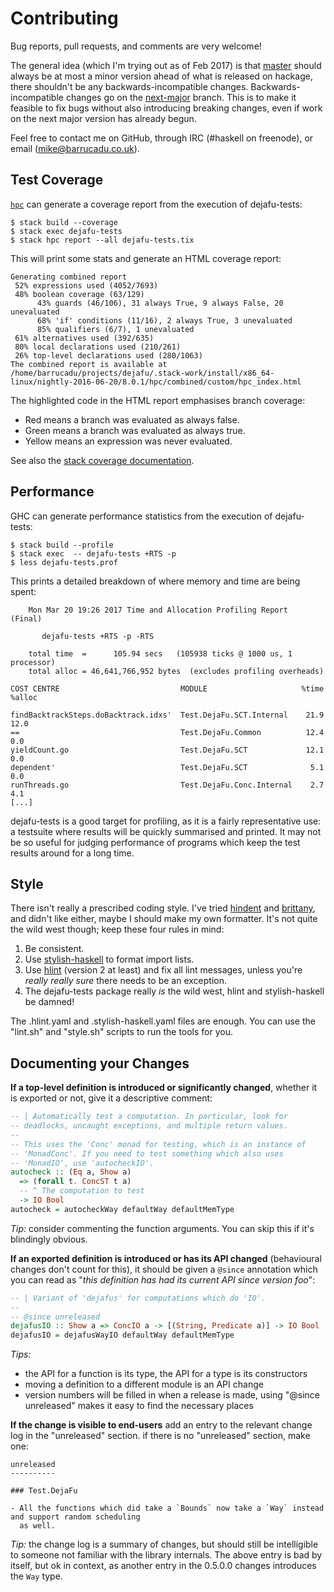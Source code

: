 Contributing
============

Bug reports, pull requests, and comments are very welcome!

The general idea (which I'm trying out as of Feb 2017) is
that [master][] should always be at most a minor version ahead of what
is released on hackage, there shouldn't be any backwards-incompatible
changes. Backwards-incompatible changes go on the [next-major][]
branch. This is to make it feasible to fix bugs without also
introducing breaking changes, even if work on the next major version
has already begun.

Feel free to contact me on GitHub, through IRC (#haskell on freenode),
or email (mike@barrucadu.co.uk).

[master]:     https://github.com/barrucadu/dejafu/tree/master
[next-major]: https://github.com/barrucadu/dejafu/tree/next-major


Test Coverage
-------------

[`hpc`][hpc] can generate a coverage report from the execution of
dejafu-tests:

```
$ stack build --coverage
$ stack exec dejafu-tests
$ stack hpc report --all dejafu-tests.tix
```

This will print some stats and generate an HTML coverage report:

```
Generating combined report
 52% expressions used (4052/7693)
 48% boolean coverage (63/129)
      43% guards (46/106), 31 always True, 9 always False, 20 unevaluated
      68% 'if' conditions (11/16), 2 always True, 3 unevaluated
      85% qualifiers (6/7), 1 unevaluated
 61% alternatives used (392/635)
 80% local declarations used (210/261)
 26% top-level declarations used (280/1063)
The combined report is available at /home/barrucadu/projects/dejafu/.stack-work/install/x86_64-linux/nightly-2016-06-20/8.0.1/hpc/combined/custom/hpc_index.html
```

The highlighted code in the HTML report emphasises branch coverage:

- Red means a branch was evaluated as always false.
- Green means a branch was evaluated as always true.
- Yellow means an expression was never evaluated.

See also the [stack coverage documentation][hpc-stack].

[hpc]:       https://wiki.haskell.org/Haskell_program_coverage
[hpc-stack]: https://docs.haskellstack.org/en/latest/coverage/


Performance
-----------

GHC can generate performance statistics from the execution of
dejafu-tests:

```
$ stack build --profile
$ stack exec  -- dejafu-tests +RTS -p
$ less dejafu-tests.prof
```

This prints a detailed breakdown of where memory and time are being
spent:

```
    Mon Mar 20 19:26 2017 Time and Allocation Profiling Report  (Final)

       dejafu-tests +RTS -p -RTS

    total time  =      105.94 secs   (105938 ticks @ 1000 us, 1 processor)
    total alloc = 46,641,766,952 bytes  (excludes profiling overheads)

COST CENTRE                           MODULE                     %time %alloc

findBacktrackSteps.doBacktrack.idxs'  Test.DejaFu.SCT.Internal    21.9   12.0
==                                    Test.DejaFu.Common          12.4    0.0
yieldCount.go                         Test.DejaFu.SCT             12.1    0.0
dependent'                            Test.DejaFu.SCT              5.1    0.0
runThreads.go                         Test.DejaFu.Conc.Internal    2.7    4.1
[...]
```

dejafu-tests is a good target for profiling, as it is a fairly
representative use: a testsuite where results will be quickly
summarised and printed. It may not be so useful for judging
performance of programs which keep the test results around for a long
time.


Style
-----

There isn't really a prescribed coding style. I've tried [hindent][]
and [brittany][], and didn't like either, maybe I should make my own
formatter. It's not quite the wild west though; keep these four rules
in mind:

1. Be consistent.
2. Use [stylish-haskell][] to format import lists.
3. Use [hlint][] (version 2 at least) and fix all lint messages,
   unless you're *really really sure* there needs to be an exception.
4. The dejafu-tests package really *is* the wild west, hlint and
   stylish-haskell be damned!

The .hlint.yaml and .stylish-haskell.yaml files are enough. You can
use the "lint.sh" and "style.sh" scripts to run the tools for you.

[hindent]:         https://github.com/commercialhaskell/hindent
[brittany]:        https://github.com/lspitzner/brittany
[stylish-haskell]: https://github.com/jaspervdj/stylish-haskell
[hlint]:           https://github.com/ndmitchell/hlint


Documenting your Changes
------------------------

**If a top-level definition is introduced or significantly changed**,
whether it is exported or not, give it a descriptive comment:

```haskell
-- | Automatically test a computation. In particular, look for
-- deadlocks, uncaught exceptions, and multiple return values.
--
-- This uses the 'Conc' monad for testing, which is an instance of
-- 'MonadConc'. If you need to test something which also uses
-- 'MonadIO', use 'autocheckIO'.
autocheck :: (Eq a, Show a)
  => (forall t. ConcST t a)
  -- ^ The computation to test
  -> IO Bool
autocheck = autocheckWay defaultWay defaultMemType
```

*Tip:* consider commenting the function arguments. You can skip this
if it's blindingly obvious.

**If an exported definition is introduced or has its API changed**
(behavioural changes don't count for this), it should be given a
`@since` annotation which you can read as "*this definition has had
its current API since version foo*":

```haskell
-- | Variant of 'dejafus' for computations which do 'IO'.
--
-- @since unreleased
dejafusIO :: Show a => ConcIO a -> [(String, Predicate a)] -> IO Bool
dejafusIO = dejafusWayIO defaultWay defaultMemType
```

*Tips:*

- the API for a function is its type, the API for a type is its
  constructors
- moving a definition to a different module is an API change
- version numbers will be filled in when a release is made, using
  "@since unreleased" makes it easy to find the necessary places

**If the change is visible to end-users** add an entry to the relevant
change log in the "unreleased" section. if there is no "unreleased"
section, make one:

```
unreleased
----------

### Test.DejaFu

- All the functions which did take a `Bounds` now take a `Way` instead and support random scheduling
  as well.
```

*Tip:* the change log is a summary of changes, but should still be
intelligible to someone not familiar with the library internals. The
above entry is bad by itself, but ok in context, as another entry in
the 0.5.0.0 changes introduces the `Way` type.
